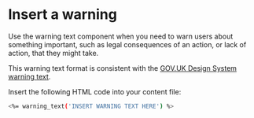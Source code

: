 # Insert a warning

Use the warning text component when you need to warn users about something important, such as legal consequences of an action, or lack of action, that they might take.

This warning text format is consistent with the [GOV.UK Design System warning text](https://design-system.service.gov.uk/components/warning-text/).

Insert the following HTML code into your content file:

```bash
<%= warning_text('INSERT WARNING TEXT HERE') %>
```
